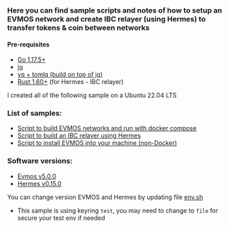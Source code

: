 ### Here you can find sample scripts and notes of how to setup an EVMOS network and create IBC relayer (using Hermes) to transfer tokens & coin between networks

#### Pre-requisites
- [Go 1.17.5+](https://go.dev/doc/install)
- [jq](https://stedolan.github.io/jq/download)
- [yq + tomlq (build on top of jq)](https://github.com/kislyuk/yq)
- [Rust 1.60+](https://www.rust-lang.org/tools/install) (for Hermes - IBC relayer)

I created all of the following sample on a Ubuntu 22.04 LTS

### List of samples:
- [Script to build EVMOS networks and run with docker compose](https://github.com/VictorTrustyDev/EVMOS-sample-scripts/blob/main/evmos-on-docker)
- [Script to build an IBC relayer using Hermes](https://github.com/VictorTrustyDev/EVMOS-sample-scripts/blob/main/hermes-as-ibc-relayer)
- [Script to install EVMOS into your machine (non-Docker)](https://github.com/VictorTrustyDev/EVMOS-sample-scripts/blob/main/evmos-on-machine)

### Software versions:

- [Evmos v5.0.0](https://github.com/evmos/evmos/tree/v5.0.0)
- [Hermes v0.15.0](https://github.com/informalsystems/ibc-rs/tree/v0.15.0)

You can change version EVMOS and Hermes by updating file [env.sh](https://github.com/VictorTrustyDev/EVMOS-sample-scripts/blob/main/env.sh)
- This sample is using keyring `test`, you may need to change to `file` for secure your test env if needed